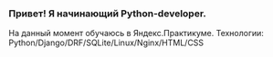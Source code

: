 ### Привет! Я начинающий Python-developer. 
На данный момент обучаюсь в Яндекс.Практикуме. 
Технологии: Python/Django/DRF/SQLite/Linux/Nginx/HTML/CSS
